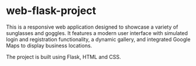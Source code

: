 # web-flask-project
This is a responsive web application designed to showcase a variety of sunglasses and goggles. It features a modern user interface with simulated login and registration functionality, a dynamic gallery, and integrated Google Maps to display business locations.

The project is built using Flask, HTML and CSS.
